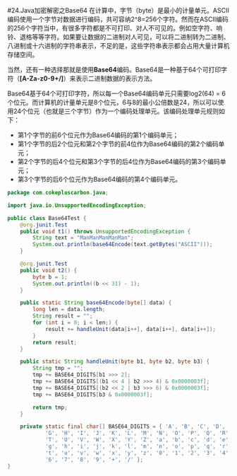 #24.Java加密解密之Base64
在计算中，字节（byte）是最小的计量单元。ASCII编码使用一个字节对数据进行编码，共可容纳2^8=256个字符。然而在ASCII编码的256个字符当中，有很多字符都是不可打印、对人不可见的。例如空字符、响铃、退格等等字符。如果要让数据的二进制对人可见，可以将二进制转为二进制、八进制或十六进制的字符串表示，不足的是，这些字符串表示都会占用大量计算机存储空间。

当然，还有一种选择那就是使用**Base64**编码。Base64是一种基于64个可打印字符（**[A-Za-z0-9+/]**）来表示二进制数据的表示方法。

Base64基于64个可打印字符，所以每一个Base64编码单元只需要log2(64) = 6个位元。而计算机的计量单元是8个位元，6与8的最小公倍数是24，所以可以使用24个位元（也就是三个字节）作为一个编码处理单元。该编码处理单元规则如下：

 * 第1个字节的前6个位元作为Base64编码的第1个编码单元；
 * 第1个字节的后2个位元和第2个字节的前4位作为Base64编码的第2个编码单元；
 * 第2个字节的后4个位元和第3个字节的后4位作为Base64编码的第3个编码单元；
 * 第3个字节的后6个位元作为Base64编码的第4个编码单元。

```Java
package com.cokepluscarbon.java;

import java.io.UnsupportedEncodingException;

public class Base64Test {
	@org.junit.Test
	public void t1() throws UnsupportedEncodingException {
		String text = "ManManManManMan";
		System.out.println(base64Encode(text.getBytes("ASCII")));
	}

	@org.junit.Test
	public void t2() {
		byte b = 1;
		System.out.println((b << 31) - 1);
	}

	public static String base64Encode(byte[] data) {
		long len = data.length;
		String result = "";
		for (int i = 0; i < len;) {
			result += handleUnit(data[i++], data[i++], data[i++]);
		}
		return result;
	}

	public static String handleUnit(byte b1, byte b2, byte b3) {
		String tmp = "";
		tmp += BASE64_DIGITS[b1 >>> 2];
		tmp += BASE64_DIGITS[(b1 << 4 | b2 >>> 4) & 0x0000003f];
		tmp += BASE64_DIGITS[(b2 << 2 | b3 >>> 6) & 0x0000003f];
		tmp += BASE64_DIGITS[b3 & 0x0000003f];

		return tmp;
	}

	private static final char[] BASE64_DIGITS = { 'A', 'B', 'C', 'D', 'E', 'F',
			'G', 'H', 'I', 'J', 'K', 'L', 'M', 'N', 'O', 'P', 'Q', 'R', 'S',
			'T', 'U', 'V', 'W', 'X', 'Y', 'Z', 'a', 'b', 'c', 'd', 'e', 'f',
			'g', 'h', 'i', 'j', 'k', 'l', 'm', 'n', 'o', 'p', 'q', 'r', 's',
			't', 'u', 'v', 'w', 'x', 'y', 'z', '0', '1', '2', '3', '4', '5',
			'6', '7', '8', '9', '+', '/' };
}

```